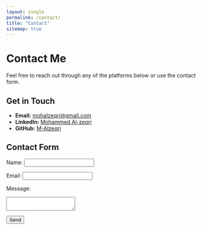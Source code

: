 ```yaml
---
layout: single
permalink: /contact/
title: "Contact"
sitemap: true
---
```


# Contact Me

Feel free to reach out through any of the platforms below or use the contact form.

## Get in Touch

- **Email:** [mohalzeqri@gmail.com](mailto:mohalzeqri@gmail.com)
- **LinkedIn:** [Mohammed Al-zeqri](https://www.linkedin.com/in/mohammed-al-zeqri/)
- **GitHub:** [M-Alzeqri](https://github.com/M-Alzeqri)

## Contact Form

<form action="https://formspree.io/f/{your_form_id}" method="POST">
  <label for="name">Name:</label>
  <input type="text" id="name" name="name" required>

  <label for="email">Email:</label>
  <input type="email" id="email" name="_replyto" required>

  <label for="message">Message:</label>
  <textarea id="message" name="message" required></textarea>

  <button type="submit">Send</button>
</form>

